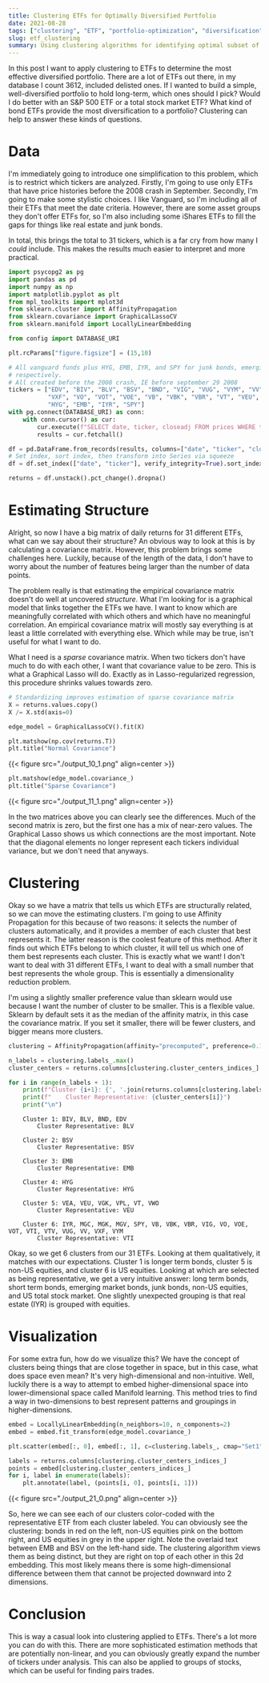 ```yaml
---
title: Clustering ETFs for Optimally Diversified Portfolio
date: 2021-08-28
tags: ["clustering", "ETF", "portfolio-optimization", "diversification"]
slug: etf_clustering
summary: Using clustering algorithms for identifying optimal subset of ETFs for portfolio construction.
---
```


In this post I want to apply clustering to ETFs to determine the most effective diversified portfolio. There are a lot of ETFs out there, in my database I count 3612, included delisted ones. If I wanted to build a simple, well-diversified portfolio to hold long-term, which ones should I pick? Would I do better with an S&P 500 ETF or a total stock market ETF? What kind of bond ETFs provide the most diversification to a portfolio? Clustering can help to answer these kinds of questions.

# Data

I'm immediately going to introduce one simplification to this problem, which is to restrict which tickers are analyzed. Firstly, I'm going to use only ETFs that have price histories before the 2008 crash in September. Secondly, I'm going to make some stylistic choices. I like Vanguard, so I'm including all of their ETFs that meet the date criteria. However, there are some asset groups they don't offer ETFs for, so I'm also including some iShares ETFs to fill the gaps for things like real estate and junk bonds.

In total, this brings the total to 31 tickers, which is a far cry from how many I *could* include. This makes the results much easier to interpret and more practical.


```python
import psycopg2 as pg
import pandas as pd
import numpy as np
import matplotlib.pyplot as plt
from mpl_toolkits import mplot3d
from sklearn.cluster import AffinityPropagation
from sklearn.covariance import GraphicalLassoCV
from sklearn.manifold import LocallyLinearEmbedding

from config import DATABASE_URI

plt.rcParams["figure.figsize"] = (15,10)
```


```python
# All vanguard funds plus HYG, EMB, IYR, and SPY for junk bonds, emerging markets bonds, real estate, and the S&P 500
# respectively.
# All created before the 2008 crash, IE before september 29 2008
tickers = ["EDV", "BIV", "BLV", "BSV", "BND", "VIG", "VUG", "VYM", "VV", "MGC", "MGK", "MGV", "VTI", "VTV",
           "VXF", "VO", "VOT", "VOE", "VB", "VBK", "VBR", "VT", "VEU", "VEA", "VGK", "VPL", "VWO",
           "HYG", "EMB", "IYR", "SPY"]
with pg.connect(DATABASE_URI) as conn:
    with conn.cursor() as cur:
        cur.execute(f"SELECT date, ticker, closeadj FROM prices WHERE ticker IN {tuple(tickers)}")
        results = cur.fetchall()
```


```python
df = pd.DataFrame.from_records(results, columns=["date", "ticker", "closeadj"], coerce_float=True)
# Set index, sort index, then transform into Series via squeeze
df = df.set_index(["date", "ticker"], verify_integrity=True).sort_index().squeeze()
```


```python
returns = df.unstack().pct_change().dropna()
```

# Estimating Structure

Alright, so now I have a big matrix of daily returns for 31 different ETFs, what can we say about their structure? An obvious way to look at this is by calculating a covariance matrix. However, this problem brings some challenges here. Luckily, because of the length of the data, I don't have to worry about the number of features being larger than the number of data points.

The problem really is that estimating the empirical covariance matrix doesn't do well at uncovered *structure*. What I'm looking for is a graphical model that links together the ETFs we have. I want to know which are meaningfully correlated with which others and which have no meaningful correlation. An empirical covariance matrix will mostly say everything is at least a little correlated with everything else. Which while may be true, isn't useful for what I want to do.

What I need is a *sparse* covariance matrix. When two tickers don't have much to do with each other, I want that covariance value to be zero. This is what a Graphical Lasso will do. Exactly as in Lasso-regularized regression, this procedure shrinks values towards zero.


```python
# Standardizing improves estimation of sparse covariance matrix
X = returns.values.copy()
X /= X.std(axis=0)

edge_model = GraphicalLassoCV().fit(X)
```


```python
plt.matshow(np.cov(returns.T))
plt.title("Normal Covariance")
```


{{< figure src="./output_10_1.png" align=center >}}
    



```python
plt.matshow(edge_model.covariance_)
plt.title("Sparse Covariance")
```

{{< figure src="./output_11_1.png" align=center >}}
    


In the two matrices above you can clearly see the differences. Much of the second matrix is zero, but the first one has a mix of near-zero values. The Graphical Lasso shows us which connections are the most important. Note that the diagonal elements no longer represent each tickers individual variance, but we don't need that anyways.

# Clustering

Okay so we have a matrix that tells us which ETFs are structurally related, so we can move the estimating clusters. I'm going to use Affinity Propagation for this because of two reasons: it selects the number of clusters automatically, and it provides a member of each cluster that best represents it. The latter reason is the coolest feature of this method. After it finds out which ETFs belong to which cluster, it will tell us which one of them best represents each cluster. This is exactly what we want! I don't want to deal with 31 different ETFs, I want to deal with a small number that best represents the whole group. This is essentially a dimensionality reduction problem.

I'm using a slightly smaller preference value than sklearn would use because I want the number of cluster to be smaller. This is a flexible value. Sklearn by default sets it as the median of the affinity matrix, in this case the covariance matrix. If you set it smaller, there will be fewer clusters, and bigger means more clusters.


```python
clustering = AffinityPropagation(affinity="precomputed", preference=0.15).fit(edge_model.covariance_)
```

```python
n_labels = clustering.labels_.max()
cluster_centers = returns.columns[clustering.cluster_centers_indices_]

for i in range(n_labels + 1):
    print(f"Cluster {i+1}: {', '.join(returns.columns[clustering.labels_ == i])}")
    print(f"    Cluster Representative: {cluster_centers[i]}")
    print("\n")
```

```text
    Cluster 1: BIV, BLV, BND, EDV
        Cluster Representative: BLV
    
    Cluster 2: BSV
        Cluster Representative: BSV
    
    Cluster 3: EMB
        Cluster Representative: EMB
    
    Cluster 4: HYG
        Cluster Representative: HYG
    
    Cluster 5: VEA, VEU, VGK, VPL, VT, VWO
        Cluster Representative: VEU
    
    Cluster 6: IYR, MGC, MGK, MGV, SPY, VB, VBK, VBR, VIG, VO, VOE, VOT, VTI, VTV, VUG, VV, VXF, VYM
        Cluster Representative: VTI
```

Okay, so we get 6 clusters from our 31 ETFs. Looking at them qualitatively, it matches with our expectations. Cluster 1 is longer term bonds, cluster 5 is non-US equities, and cluster 6 is US equities. Looking at which are selected as being representative, we get a very intuitive answer: long term bonds, short term bonds, emerging market bonds, junk bonds, non-US equities, and US total stock market. One slightly unexpected grouping is that real estate (IYR) is grouped with equities.

# Visualization

For some extra fun, how do we visualize this? We have the concept of clusters being things that are close together in space, but in this case, what does space even mean? It's very high-dimensional and non-intuitive. Well, luckily there is a way to attempt to embed higher-dimensional space into lower-dimensional space called Manifold learning. This method tries to find a way in two-dimensions to best represent patterns and groupings in higher-dimensions.


```python
embed = LocallyLinearEmbedding(n_neighbors=10, n_components=2)
embed = embed.fit_transform(edge_model.covariance_)
```


```python
plt.scatter(embed[:, 0], embed[:, 1], c=clustering.labels_, cmap="Set1")

labels = returns.columns[clustering.cluster_centers_indices_]
points = embed[clustering.cluster_centers_indices_]
for i, label in enumerate(labels):
    plt.annotate(label, (points[i, 0], points[i, 1]))
```


{{< figure src="./output_21_0.png" align=center >}}
    


So, here we can see each of our clusters color-coded with the representative ETF from each cluster labeled. You can obviously see the clustering: bonds in red on the left, non-US equities pink on the bottom right, and US equities in grey in the upper right. Note the overlaid text between EMB and BSV on the left-hand side. The clustering algorithm views them as being distinct, but they are right on top of each other in this 2d embedding. This most likely means there is some high-dimensional difference between them that cannot be projected downward into 2 dimensions.

# Conclusion

This is way a casual look into clustering applied to ETFs. There's a lot more you can do with this. There are more sophisticated estimation methods that are potentially non-linear, and you can obviously greatly expand the number of tickers under analysis. This can also be applied to groups of stocks, which can be useful for finding pairs trades.
